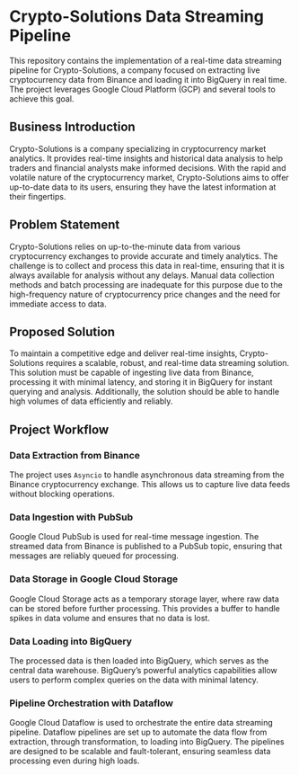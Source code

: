 # Crypto-Solutions Data Streaming Pipeline

This repository contains the implementation of a real-time data streaming pipeline for Crypto-Solutions, a company focused on extracting live cryptocurrency data from Binance and loading it into BigQuery in real time. The project leverages Google Cloud Platform (GCP) and several tools to achieve this goal.

## Business Introduction

Crypto-Solutions is a company specializing in cryptocurrency market analytics. It provides real-time insights and historical data analysis to help traders and financial analysts make informed decisions. With the rapid and volatile nature of the cryptocurrency market, Crypto-Solutions aims to offer up-to-date data to its users, ensuring they have the latest information at their fingertips.

## Problem Statement

Crypto-Solutions relies on up-to-the-minute data from various cryptocurrency exchanges to provide accurate and timely analytics. The challenge is to collect and process this data in real-time, ensuring that it is always available for analysis without any delays. Manual data collection methods and batch processing are inadequate for this purpose due to the high-frequency nature of cryptocurrency price changes and the need for immediate access to data.

## Proposed Solution

To maintain a competitive edge and deliver real-time insights, Crypto-Solutions requires a scalable, robust, and real-time data streaming solution. This solution must be capable of ingesting live data from Binance, processing it with minimal latency, and storing it in BigQuery for instant querying and analysis. Additionally, the solution should be able to handle high volumes of data efficiently and reliably.

## Project Workflow

### Data Extraction from Binance
The project uses `Asyncio` to handle asynchronous data streaming from the Binance cryptocurrency exchange. This allows us to capture live data feeds without blocking operations.

### Data Ingestion with PubSub
Google Cloud PubSub is used for real-time message ingestion. The streamed data from Binance is published to a PubSub topic, ensuring that messages are reliably queued for processing.

### Data Storage in Google Cloud Storage
Google Cloud Storage acts as a temporary storage layer, where raw data can be stored before further processing. This provides a buffer to handle spikes in data volume and ensures that no data is lost.

### Data Loading into BigQuery
The processed data is then loaded into BigQuery, which serves as the central data warehouse. BigQuery’s powerful analytics capabilities allow users to perform complex queries on the data with minimal latency.

### Pipeline Orchestration with Dataflow
Google Cloud Dataflow is used to orchestrate the entire data streaming pipeline. Dataflow pipelines are set up to automate the data flow from extraction, through transformation, to loading into BigQuery. The pipelines are designed to be scalable and fault-tolerant, ensuring seamless data processing even during high loads.
